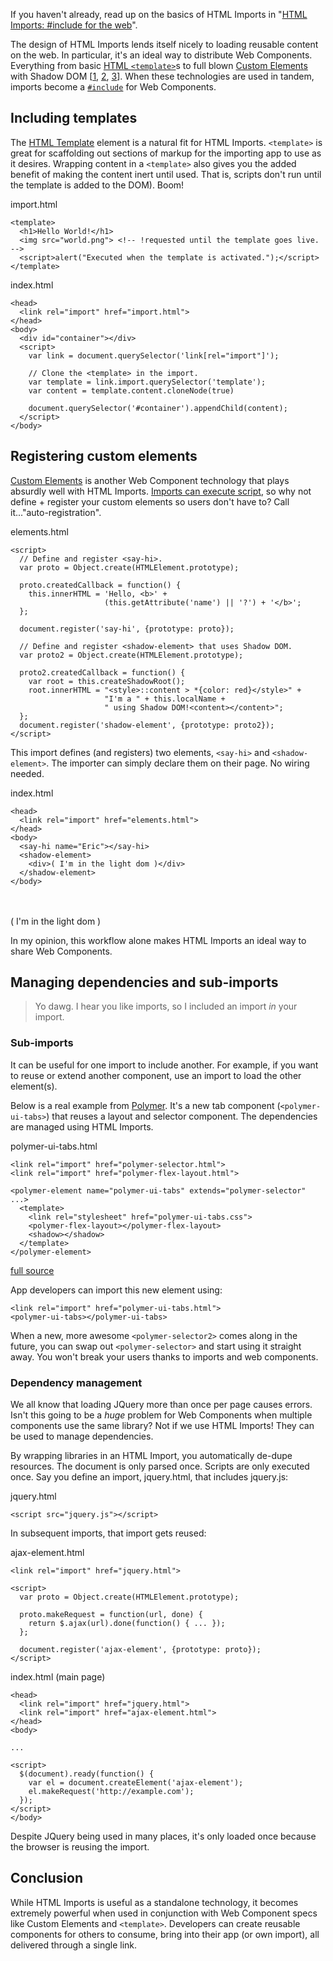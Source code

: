 <p class="notice tip">If you haven't already, read up on the basics of HTML Imports in "<a href="/tutorials/webcomponents/imports/">HTML Imports: #include for the web</a>".
</p>

The design of HTML Imports lends itself nicely to loading reusable content on the web. In particular, it's an ideal way to distribute Web Components. Everything from basic [HTML `<template>`](/webcomponents/template/)s to full blown [Custom Elements](/tutorials/webcomponents/customelements/#registering) with Shadow DOM [[1](/tutorials/webcomponents/shadowdom/), [2](/tutorials/webcomponents/shadowdom-201/), [3](/tutorials/webcomponents/shadowdom-301/)]. When these technologies are used in tandem, imports become a [`#include`](http://en.cppreference.com/w/cpp/preprocessor/include) for Web Components.

<h2 id="include-templates">Including templates</h2>

The [HTML Template](/tutorials/webcomponents/template/) element is a natural fit for HTML Imports. `<template>` is great for scaffolding out sections of markup for the importing app to use as it desires. Wrapping content in a `<template>` also gives you the added benefit of making the content inert until used. That is, scripts don't run until the template is added to the DOM). Boom!

import.html

    <template>
      <h1>Hello World!</h1>
      <img src="world.png"> <!-- !requested until the template goes live. -->
      <script>alert("Executed when the template is activated.");</script>
    </template>

index.html

    <head>
      <link rel="import" href="import.html">
    </head>
    <body>
      <div id="container"></div>
      <script>
        var link = document.querySelector('link[rel="import"]');

        // Clone the <template> in the import.
        var template = link.import.querySelector('template');
        var content = template.content.cloneNode(true)

        document.querySelector('#container').appendChild(content);
      </script>
    </body>

<h2 id="include-elements">Registering custom elements</h2>

[Custom Elements](tutorials/webcomponents/customelements/) is another Web Component technology that plays absurdly well with HTML Imports. [Imports can execute script](/tutorials/webcomponents/imports/#includejs), so why not define + register your custom elements so users don't have to? Call it..."auto-registration". 

elements.html

    <script>
      // Define and register <say-hi>.
      var proto = Object.create(HTMLElement.prototype);
      
      proto.createdCallback = function() {
        this.innerHTML = 'Hello, <b>' +
                         (this.getAttribute('name') || '?') + '</b>';
      };

      document.register('say-hi', {prototype: proto});

      // Define and register <shadow-element> that uses Shadow DOM.
      var proto2 = Object.create(HTMLElement.prototype);

      proto2.createdCallback = function() {
        var root = this.createShadowRoot();
        root.innerHTML = "<style>::content > *{color: red}</style>" +
                         "I'm a " + this.localName +
                         " using Shadow DOM!<content></content>";
      };
      document.register('shadow-element', {prototype: proto2});
    </script>

This import defines (and registers) two elements, `<say-hi>` and `<shadow-element>`. The importer can simply declare them on their page. No wiring needed.

index.html

    <head>
      <link rel="import" href="elements.html">
    </head>
    <body>
      <say-hi name="Eric"></say-hi>
      <shadow-element>
        <div>( I'm in the light dom )</div>
      </shadow-element>
    </body>

<link rel="import" href="elements.html">

<div class="demoarea">
  <say-hi name="Eric"></say-hi><br><br>
</div>

<div class="demoarea">
  <shadow-element>
    <div>( I'm in the light dom )</div>
  </shadow-element>
</div>

In my opinion, this workflow alone makes HTML Imports an ideal way to share Web Components.

<h2 id="depssubimports">Managing dependencies and sub-imports</h2>

> Yo dawg. I hear you like imports, so I included an import _in_ your import.

<h3 id="sub-imports">Sub-imports</h3>

It can be useful for one import to include another. For example, if you want to reuse or extend another component, use an import to load the other element(s).

Below is a real example from [Polymer](http://polymer-project.org). It's a new tab component (`<polymer-ui-tabs>`) that reuses a layout and selector component. The dependencies are managed using HTML Imports. 

polymer-ui-tabs.html

    <link rel="import" href="polymer-selector.html">
    <link rel="import" href="polymer-flex-layout.html">

    <polymer-element name="polymer-ui-tabs" extends="polymer-selector" ...>
      <template>
        <link rel="stylesheet" href="polymer-ui-tabs.css">
        <polymer-flex-layout></polymer-flex-layout>
        <shadow></shadow>
      </template>
    </polymer-element>

[full source](https://github.com/Polymer/polymer-ui-elements/blob/master/polymer-ui-tabs/polymer-ui-tabs.html)

App developers can import this new element using:

    <link rel="import" href="polymer-ui-tabs.html">
    <polymer-ui-tabs></polymer-ui-tabs>

When a new, more awesome `<polymer-selector2>` comes along in the future, you can swap out `<polymer-selector>` and start using it straight away. You won't break your users thanks to imports and web components.

<h3 id="deps">Dependency management</h3>

We all know that loading JQuery more than once per page causes errors. Isn't this
going to be a _huge_ problem for Web Components when multiple components use the same library? Not if we use HTML Imports! They can be used to manage dependencies.

By wrapping libraries in an HTML Import, you automatically de-dupe resources.
The document is only parsed once. Scripts are only executed once. Say you define an import, jquery.html, that includes jquery.js:

jquery.html

    <script src="jquery.js"></script>

In subsequent imports, that import gets reused:

ajax-element.html

    <link rel="import" href="jquery.html">

    <script>
      var proto = Object.create(HTMLElement.prototype);

      proto.makeRequest = function(url, done) {
        return $.ajax(url).done(function() { ... });
      };

      document.register('ajax-element', {prototype: proto});
    </script>

index.html (main page)

    <head>
      <link rel="import" href="jquery.html">
      <link rel="import" href="ajax-element.html">
    </head>
    <body>

    ...

    <script>
      $(document).ready(function() {
        var el = document.createElement('ajax-element');
        el.makeRequest('http://example.com');
      });
    </script>
    </body>

Despite JQuery being used in many places, it's only loaded once because the browser is reusing the import.

<h2 id="conslusion">Conclusion</h2>

While HTML Imports is useful as a standalone technology, it becomes extremely powerful
when used in conjunction with Web Component specs like Custom Elements and `<template>`. Developers can create reusable components for others to consume, bring into their app (or own import), all delivered through a single link.
